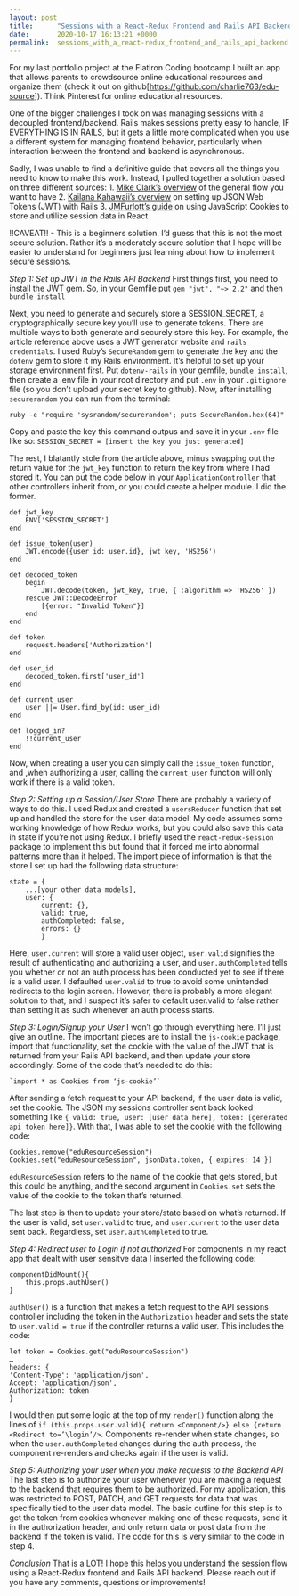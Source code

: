 ```yaml
---
layout: post
title:      "Sessions with a React-Redux Frontend and Rails API Backend"
date:       2020-10-17 16:13:21 +0000
permalink:  sessions_with_a_react-redux_frontend_and_rails_api_backend
---
```



For my last portfolio project at the Flatiron Coding bootcamp I built an app that allows parents to crowdsource online educational resources and organize them (check it out on github[https://github.com/charlie763/edu-source]). Think Pinterest for online educational resources. 

One of the bigger challenges I took on was managing sessions with a decoupled frontend/backend. Rails makes sessions pretty easy to handle, IF EVERYTHING IS IN RAILS, but it gets a little more complicated when you use a different system for managing frontend behavior, particularly when interaction between the frontend and backend is asynchronous.

Sadly, I was unable to find a definitive guide that covers all the things you need to know to make this work. Instead, I pulled together a solution based on three different sources:
    1. [Mike Clark’s overview](https://pragmaticstudio.com/tutorials/rails-session-cookies-for-api-authentication) of the general flow you want to have
    2. [Kailana Kahawaii’s overview](https://dev.to/kahawaiikailana/rails-api-quickstart-guide-with-postgressql-and-jwt-tokens-3pnk) on setting up JSON Web Tokens (JWT) with Rails 
    3. [JMFurlott’s guide](https://www.jmfurlott.com/handling-user-session-react-context/) on using JavaScript Cookies to store and utilize session data in React 

!!CAVEAT!! - This is a beginners solution. I’d guess that this is not the most secure solution. Rather it’s a moderately secure solution that I hope will be easier to understand for beginners just learning about how to implement secure sessions.

*Step 1: Set up JWT in the Rails API Backend*
First things first, you need to install the JWT gem. So, in your Gemfile put `gem "jwt", "~> 2.2"` and then `bundle install`

Next, you need to generate and securely store a SESSION_SECRET, a cryptographically secure key you’ll use to generate tokens. There are multiple ways to both generate and securely store this key. For example, the article reference above uses a JWT generator website and `rails credentials`. I used Ruby’s `SecureRandom` gem to generate the key and the `dotenv` gem to store it my Rails environment. It’s helpful to set up your storage environment first. Put `dotenv-rails` in your gemfile, `bundle install`, then create a .env file in your root directory and put `.env` in your `.gitignore` file (so you don’t upload your secret key to github). Now, after installing `securerandom` you can run from the terminal:

`ruby -e "require 'sysrandom/securerandom'; puts SecureRandom.hex(64)"`

Copy and paste the key this command outpus and save it in your `.env` file like so:
`SESSION_SECRET = [insert the key you just generated]`

The rest, I blatantly stole from the article above, minus swapping out the return value for the `jwt_key` function to return the key from where I had stored it. You can put the code below in your `ApplicationController` that other controllers inherit from, or you could create a helper module. I did the former.

```
def jwt_key
	ENV['SESSION_SECRET']
end

def issue_token(user)
	JWT.encode({user_id: user.id}, jwt_key, 'HS256')
end

def decoded_token
	begin
		JWT.decode(token, jwt_key, true, { :algorithm => 'HS256' })
	rescue JWT::DecodeError
		[{error: "Invalid Token"}]
	end
end

def token
	request.headers['Authorization']
end

def user_id
	decoded_token.first['user_id']
end

def current_user
	user ||= User.find_by(id: user_id)
end

def logged_in?
	!!current_user
end
```

Now, when creating a user you can simply call the `issue_token` function, and ,when authorizing a user, calling the `current_user` function will only work if there is a valid token.

*Step 2: Setting up a Session/User Store*
There are probably a variety of ways to do this. I used Redux and created a `usersReducer` function that set up and handled the store for the user data model. My code assumes some working knowledge of how Redux works, but you could also save this data in state if you’re not using Redux. I briefly used the `react-redux-session` package to implement this but found that it forced me into abnormal patterns more than it helped. The import piece of information is that the store I set up had the following data structure:
```
state = {
	...[your other data models],
	user: { 
		current: {}, 
		valid: true, 
		authCompleted: false, 
		errors: {}
		} 
```

Here, `user.current` will store a valid user object, `user.valid` signifies the result of authenticating and authorizing a user, and `user.authCompleted` tells you whether or not an auth process has been conducted yet to see if there is a valid user. I defaulted `user.valid` to true to avoid some unintended redirects to the login screen. However, there is probably a more elegant solution to that, and I suspect it’s safer to default user.valid to false rather than setting it as such whenever an auth process starts. 

*Step 3: Login/Signup your User*
I won’t go through everything here. I’ll just give an outline. The important pieces are to install the `js-cookie` package, import that functionality, set the cookie with the value of the JWT that is returned from your Rails API backend, and then update your store accordingly. Some of the code that’s needed to do this:

```
`import * as Cookies from ‘js-cookie’`
```

After sending a fetch request to your API backend, if the user data is valid, set the cookie. The JSON my sessions controller sent back looked something like `{ valid: true, user: [user data here], token: [generated api token here]}`. With that, I was able to set the cookie with the following code:

```
Cookies.remove("eduResourceSession")
Cookies.set("eduResourceSession", jsonData.token, { expires: 14 })
```

`eduResourceSession` refers to the name of the cookie that gets stored, but this could be anything, and the second argument in `Cookies.set` sets the value of the cookie to the token that’s returned.

The last step is then to update your store/state based on what’s returned. If the user is valid, set `user.valid` to true, and `user.current` to the user data sent back. Regardless, set `user.authCompleted` to true.

*Step 4: Redirect user to Login if not authorized*
For components in my react app that dealt with user sensitve data I inserted the following code:

```
componentDidMount(){
	this.props.authUser()
}
```

`authUser()` is a function that makes a fetch request to the API sessions controller including the token in the `Authorization` header and sets the state to `user.valid = true` if the controller returns a valid user. This includes the code:

```
let token = Cookies.get("eduResourceSession")
…
headers: {
'Content-Type': 'application/json',
Accept: 'application/json',
Authorization: token
}
```

I would then put some logic at the top of my `render()` function along the lines of  `if (this.props.user.valid){ return <Component/>} else {return  <Redirect to=’\login’/>`.  Components re-render when state changes, so when the `user.authCompleted` changes during the auth process, the component re-renders and checks again if the user is valid.

*Step 5: Authorizing your user when you make requests to the Backend API*
The last step is to authorize your user whenever you are making a request to the backend that requires them to be authorized. For my application, this was restricted to POST, PATCH, and GET requests for data that was specifically tied to the user data model. The basic outline for this step is to get the token from cookies whenever making one of these requests, send it in the authorization header, and only return data or post data from the backend if the token is valid. The code for this is very similar to the code in step 4.

*Conclusion*
That is a LOT! I hope this helps you understand the session flow using a React-Redux frontend and Rails API backend. Please reach out if you have any comments, questions or improvements!




